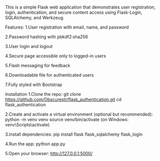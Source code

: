 This is a simple Flask web application that demonstrates user registration, login, authentication, and secure content access using Flask-Login, SQLAlchemy, and Werkzeug.

Features:
1.User registration with email, name, and password

2.Password hashing with pbkdf2:sha256

3.User login and logout

4.Secure page accessible only to logged-in users

5.Flash messaging for feedback

6.Downloadable file for authenticated users

7.Fully styled with Bootstrap

Installation
1.Clone the repo:
git clone https://github.com/Obscurestr/flask_authentication.git
cd flask_authentication

2.Create and activate a virtual environment (optional but recommended):
python -m venv venv
source venv/bin/activate (on Windows: venv\Scripts\activate)

3.Install dependencies:
pip install flask flask_sqlalchemy flask_login

4.Run the app:
python app.py

5.Open your browser:
http://127.0.0.1:5000/
